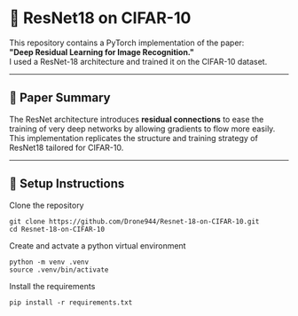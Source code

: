 # 🧠 ResNet18 on CIFAR-10

This repository contains a PyTorch implementation of the  paper:  
**"Deep Residual Learning for Image Recognition."**  
I used a ResNet-18 architecture and trained it on the CIFAR-10 dataset.

---

## 📝 Paper Summary

The ResNet architecture introduces **residual connections** to ease the training of very deep networks by allowing gradients to flow more easily.  
This implementation replicates the structure and training strategy of ResNet18 tailored for CIFAR-10.

---


## 🔧 Setup Instructions

Clone the repository
```
git clone https://github.com/Drone944/Resnet-18-on-CIFAR-10.git
cd Resnet-18-on-CIFAR-10
```

Create and actvate a python virtual environment
```
python -m venv .venv
source .venv/bin/activate
```

Install the requirements
```
pip install -r requirements.txt
```


